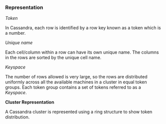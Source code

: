 ### Representation

*Token*

In Cassandra, each row is identified by a row key known as a token which is a number.

*Unique name*

Each cell/column within a row can have its own unique name. The columns in the rows are sorted by the unique cell name. 

*Keyspace*

The number of rows allowed is very large, so the rows are distributed uniformly across all the available machines in a cluster in equal token groups. 
Each token group contains a set of tokens referred to as a *Keyspace*.

**Cluster Representation**

A Cassandra cluster is represented using a ring structure to show token distribution. 





